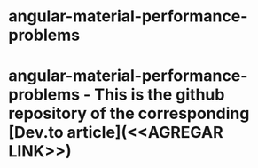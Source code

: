 # angular-material-performance-problems
# angular-material-performance-problems  - This is the github repository of the corresponding [Dev.to article](&lt;&lt;AGREGAR LINK>>)
